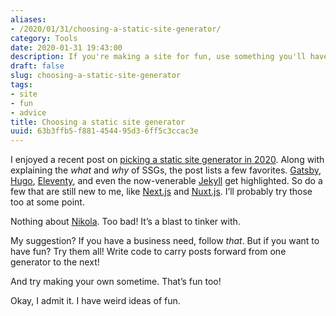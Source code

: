 ```yaml
---
aliases:
- /2020/01/31/choosing-a-static-site-generator/
category: Tools
date: 2020-01-31 19:43:00
description: If you're making a site for fun, use something you'll have fun with
draft: false
slug: choosing-a-static-site-generator
tags:
- site
- fun
- advice
title: Choosing a static site generator
uuid: 63b3ffb5-f881-4544-95d3-6ff5c3ccac3e
---
```


I enjoyed a recent post on [picking a static site generator in
2020](https://snipcart.com/blog/choose-best-static-site-generator).
Along with explaining the *what* and *why* of SSGs, the post lists a few
favorites. [Gatsby](/tags/gatsbyjs), [Hugo](/tags/hugo),
[Eleventy](/tags/eleventy), and even the now-venerable
[Jekyll](/tags/jekyll) get highlighted. So do a few that are still new
to me, like [Next.js](https://nextjs.org/) and
[Nuxt.js](https://nuxtjs.org/). I’ll probably try those too at some
point.

Nothing about [Nikola](/tags/nikola). Too bad\! It’s a blast to tinker
with.

My suggestion? If you have a business need, follow *that*. But if you
want to have fun? Try them all! Write code to carry posts forward from
one generator to the next!

And try making your own sometime. That’s fun too!

Okay, I admit it. I have weird ideas of fun.